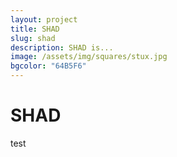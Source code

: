 ```yaml
---
layout: project
title: SHAD
slug: shad
description: SHAD is...
image: /assets/img/squares/stux.jpg
bgcolor: "64B5F6"
---
```


# SHAD

test